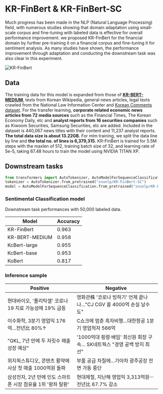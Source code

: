 # KR-FinBert & KR-FinBert-SC

Much progress has been made in the NLP (Natural Language Processing) field, with numerous studies showing that domain adaptation using small-scale corpus and fine-tuning with labeled data is effective for overall performance improvement. 
we proposed KR-FinBert for the financial domain by further pre-training it on a financial corpus and fine-tuning it for sentiment analysis. As many studies have shown, the performance improvement through adaptation and conducting the downstream task was also clear in this experiment. 

![KR-FinBert](https://huggingface.co/snunlp/KR-FinBert/resolve/main/images/KR-FinBert.png)

## Data

The training data for this model is expanded from those of **[KR-BERT-MEDIUM](https://huggingface.co/snunlp/KR-Medium)**, texts from Korean Wikipedia, general news articles, legal texts crawled from the National Law Information Center and [Korean Comments dataset](https://www.kaggle.com/junbumlee/kcbert-pretraining-corpus-korean-news-comments). For the transfer learning, **corporate related economic news articles from 72 media sources** such as the Financial Times, The Korean Economy Daily, etc and **analyst reports from 16 securities companies** such as Kiwoom Securities, Samsung Securities, etc are added. Included in the dataset is 440,067 news titles with their content and 11,237 analyst reports. **The total data size is about 13.22GB.** For mlm training, we split the data line by line and **the total no. of lines is 6,379,315.**
KR-FinBert is trained for 5.5M steps with the maxlen of 512, training batch size of 32, and learning rate of 5e-5, taking 67.48 hours to train the model using NVIDIA TITAN XP.


## Downstream tasks

```python
from transformers import AutoTokenizer, AutoModelForSequenceClassification
tokenizer = AutoTokenizer.from_pretrained("snunlp/KR-FinBert-SC")
model = AutoModelForSequenceClassification.from_pretrained("snunlp/KR-FinBert-SC")
```

### Sentimental Classification model

Downstream task performances with 50,000 labeled data.

|Model|Accuracy|
|-|-|
|KR-FinBert|0.963|
|KR-BERT-MEDIUM|0.958|
|KcBert-large|0.955|
|KcBert-base|0.953|
|KoBert|0.817|

### Inference sample

|Positive|Negative|
|-|-|
|현대바이오, '폴리탁셀' 코로나19 치료 가능성에 19% 급등 | 영화관株 '코로나 빙하기' 언제 끝나나…"CJ CGV 올 4000억 손실 날수도" |
|이수화학, 3분기 영업익 176억…전년比 80%↑ | C쇼크에 멈춘 흑자비행…대한항공 1분기 영업적자 566억 |
|"GKL, 7년 만에 두 자릿수 매출성장 예상" | '1000억대 횡령·배임' 최신원 회장 구속… SK네트웍스 "경영 공백 방지 최선" |
|위지윅스튜디오, 콘텐츠 활약에 사상 첫 매출 1000억원 돌파 | 부품 공급 차질에…기아차 광주공장 전면 가동 중단 |
|삼성전자, 2년 만에 인도 스마트폰 시장 점유율 1위 '왕좌 탈환' | 현대제철, 지난해 영업익 3,313억원···전년比 67.7% 감소 |
